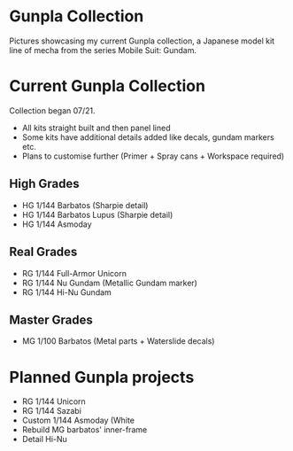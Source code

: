 # Gunpla Collection
Pictures showcasing my current Gunpla collection, a Japanese model kit line of mecha from the series Mobile Suit: Gundam. 

# Current Gunpla Collection
Collection began 07/21. 
- All kits straight built and then panel lined
- Some kits have additional details added like decals, gundam markers etc.
- Plans to customise further (Primer + Spray cans + Workspace required)

## High Grades
- HG 1/144 Barbatos (Sharpie detail)
- HG 1/144 Barbatos Lupus (Sharpie detail)
- HG 1/144 Asmoday

## Real Grades
- RG 1/144 Full-Armor Unicorn
- RG 1/144 Nu Gundam (Metallic Gundam marker)
- RG 1/144 Hi-Nu Gundam

## Master Grades
- MG 1/100 Barbatos (Metal parts + Waterslide decals)

# Planned Gunpla projects
- RG 1/144 Unicorn
- RG 1/144 Sazabi
- Custom 1/144 Asmoday (White 
- Rebuild MG barbatos' inner-frame
- Detail Hi-Nu
